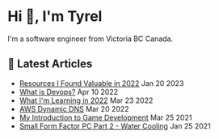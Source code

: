 # Hi 👋, I'm Tyrel

I'm a software engineer from Victoria BC Canada.

## 📓 Latest Articles
* [Resources I Found Valuable in 2022](https://superflux.dev/blog/resources-2022) Jan 20 2023
* [What is Devops?](https://superflux.dev/blog/what-is-devops) Apr 10 2022
* [What I'm Learning in 2022](https://superflux.dev/blog/what-im-learning-in-2022) Mar 23 2022
* [AWS Dynamic DNS](https://superflux.dev/blog/aws-ddns) Mar 20 2022
* [My Introduction to Game Development](https://superflux.dev/blog/my-introduction-to-game-development) Mar 25 2021
* [Small Form Factor PC Part 2 - Water Cooling](https://superflux.dev/blog/sff-pc-part-2) Jan 25 2021
